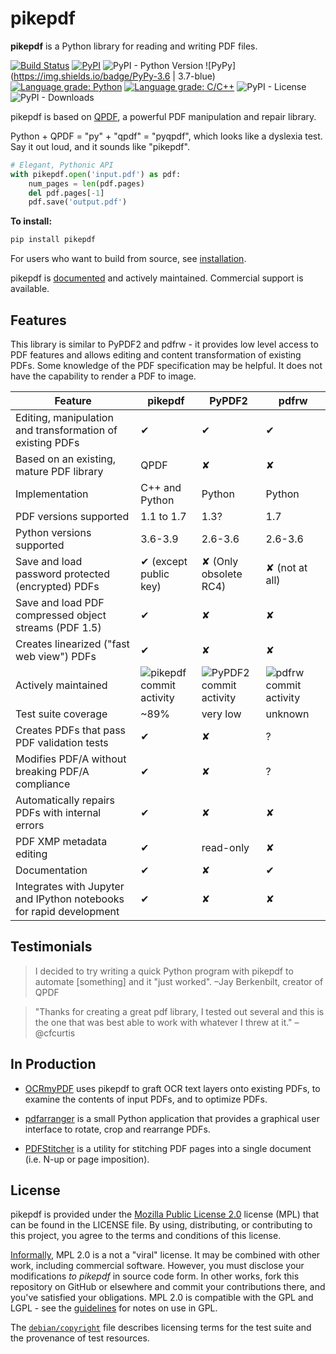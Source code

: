 pikepdf
=======

**pikepdf** is a Python library for reading and writing PDF files.

[![Build Status](https://dev.azure.com/jim0585/pikepdf/_apis/build/status/pikepdf.pikepdf?branchName=master)](https://dev.azure.com/jim0585/pikepdf/_build/latest?definitionId=1&branchName=master) [![PyPI](https://img.shields.io/pypi/v/pikepdf.svg)](https://pypi.org/project/pikepdf/) ![PyPI - Python Version](https://img.shields.io/pypi/pyversions/pikepdf) ![PyPy](https://img.shields.io/badge/PyPy-3.6 | 3.7-blue) [![Language grade: Python](https://img.shields.io/lgtm/grade/python/g/pikepdf/pikepdf.svg?logo=lgtm&logoWidth=18)](https://lgtm.com/projects/g/pikepdf/pikepdf/context:python) [![Language grade: C/C++](https://img.shields.io/lgtm/grade/cpp/g/pikepdf/pikepdf.svg?logo=lgtm&logoWidth=18)](https://lgtm.com/projects/g/pikepdf/pikepdf/context:cpp) ![PyPI - License](https://img.shields.io/pypi/l/pikepdf) ![PyPI - Downloads](https://img.shields.io/pypi/dm/pikepdf)

pikepdf is based on [QPDF](https://github.com/qpdf/qpdf), a powerful PDF manipulation and repair library.

Python + QPDF = "py" + "qpdf" = "pyqpdf", which looks like a dyslexia test. Say it out loud, and it sounds like "pikepdf".

```python
# Elegant, Pythonic API
with pikepdf.open('input.pdf') as pdf:
    num_pages = len(pdf.pages)
    del pdf.pages[-1]
    pdf.save('output.pdf')
```

**To install:**

```bash
pip install pikepdf
```

For users who want to build from source, see [installation](https://pikepdf.readthedocs.io/en/latest/index.html).

pikepdf is [documented](https://pikepdf.readthedocs.io/en/latest/index.html) and actively maintained. Commercial support is available.

Features
--------

This library is similar to PyPDF2 and pdfrw - it provides low level access to PDF features and allows editing and content transformation of existing PDFs. Some knowledge of the PDF specification may be helpful. It does not have the capability to render a PDF to image.

| **Feature**                                                         | **pikepdf**                                 | **PyPDF2**                                | **pdfrw**                               |
| ------------------------------------------------------------------- | ------------------------------------------- | ----------------------------------------- | --------------------------------------- |
| Editing, manipulation and transformation of existing PDFs           | ✔                                           | ✔                                         | ✔                                       |
| Based on an existing, mature PDF library                            | QPDF                                        | ✘                                         | ✘                                       |
| Implementation                                                      | C++ and Python                              | Python                                    | Python                                  |
| PDF versions supported                                              | 1.1 to 1.7                                  | 1.3?                                      | 1.7                                     |
| Python versions supported                                           | 3.6-3.9                                     | 2.6-3.6                                   | 2.6-3.6                                 |
| Save and load password protected (encrypted) PDFs                   | ✔ (except public key)                       | ✘ (Only obsolete RC4)                     | ✘ (not at all)                          |
| Save and load PDF compressed object streams (PDF 1.5)               | ✔                                           | ✘                                         | ✘                                       |
| Creates linearized ("fast web view") PDFs                           | ✔                                           | ✘                                         | ✘                                       |
| Actively maintained                                                 | ![pikepdf commit activity][pikepdf-commits] | ![PyPDF2 commit activity][pypdf2-commits] | ![pdfrw commit activity][pdfrw-commits] |
| Test suite coverage                                                 | ~89%                                        | very low                                  | unknown                                 |
| Creates PDFs that pass PDF validation tests                         | ✔                                           | ✘                                         | ?                                       |
| Modifies PDF/A without breaking PDF/A compliance                    | ✔                                           | ✘                                         | ?                                       |
| Automatically repairs PDFs with internal errors                     | ✔                                           | ✘                                         | ✘                                       |
| PDF XMP metadata editing                                            | ✔                                           | read-only                                 | ✘                                       |
| Documentation                                                       | ✔                                           | ✘                                         | ✔                                       |
| Integrates with Jupyter and IPython notebooks for rapid development | ✔                                           | ✘                                         | ✘                                       |


[pikepdf-commits]: https://img.shields.io/github/commit-activity/y/pikepdf/pikepdf.svg

[pypdf2-commits]: https://img.shields.io/github/commit-activity/y/mstamy2/PyPDF2.svg

[pdfrw-commits]: https://img.shields.io/github/commit-activity/y/pmaupin/pdfrw.svg

Testimonials
------------

> I decided to try writing a quick Python program with pikepdf to automate [something] and it "just worked". –Jay Berkenbilt, creator of QPDF

> "Thanks for creating a great pdf library, I tested out several and this is the one that was best able to work with whatever I threw at it." –@cfcurtis

In Production
-------------

* [OCRmyPDF](https://github.com/jbarlow83/OCRmyPDF) uses pikepdf to graft OCR text layers onto existing PDFs, to examine the contents of input PDFs, and to optimize PDFs.

* [pdfarranger](https://github.com/jeromerobert/pdfarranger) is a small Python application that provides a graphical user interface to rotate, crop and rearrange PDFs.

* [PDFStitcher](https://github.com/cfcurtis/sewingutils) is a utility for stitching PDF pages into a single document (i.e. N-up or page imposition).

License
-------

pikepdf is provided under the [Mozilla Public License 2.0](https://www.mozilla.org/en-US/MPL/2.0/) license (MPL) that can be found in the LICENSE file. By using, distributing, or contributing to this project, you agree to the terms and conditions of this license.

[Informally](https://www.mozilla.org/en-US/MPL/2.0/FAQ/), MPL 2.0 is a not a "viral" license. It may be combined with other work, including commercial software. However, you must disclose your modifications *to pikepdf* in source code form. In other works, fork this repository on GitHub or elsewhere and commit your contributions there, and you've satisfied your obligations. MPL 2.0 is compatible with the GPL and LGPL - see the [guidelines](https://www.mozilla.org/en-US/MPL/2.0/combining-mpl-and-gpl/) for notes on use in GPL.

The [`debian/copyright`](/debian/copyright) file describes licensing terms for the test suite and the provenance of test resources.
